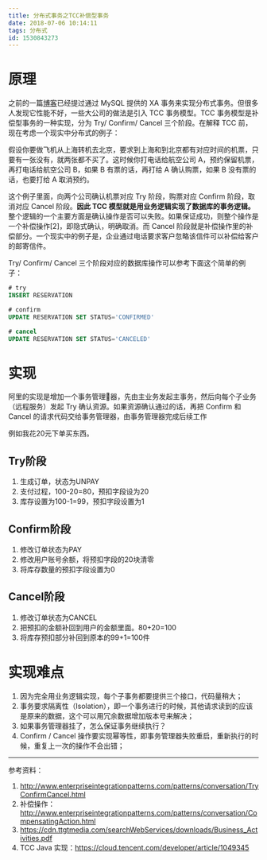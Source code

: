 ```yaml
---
title: 分布式事务之TCC补偿型事务
date: 2018-07-06 10:14:11
tags: 分布式
id: 1530843273
---
```

# 原理
之前的一篇[博客](/posts/1529896095/)已经提过通过 MySQL 提供的 XA 事务来实现分布式事务。但很多人发现它性能不好，一些大公司的做法是引入 TCC 事务模型。TCC 事务模型是补偿型事务的一种实现，分为 Try/ Confirm/ Cancel 三个阶段。在解释 TCC 前，现在考虑一个现实中分布式的例子：

假设你要做飞机从上海转机去北京，要求到上海和到北京都有对应时间的机票，只要有一张没有，就两张都不买了。这时候你打电话给航空公司 A，预约保留机票，再打电话给航空公司 B，如果 B 有票的话，再打给 A 确认购票，如果 B 没有票的话，也要打给 A 取消预约。

这个例子里面，向两个公司确认机票对应 Try 阶段，购票对应 Confirm 阶段，取消对应 Cancel 阶段。**因此 TCC 模型就是用业务逻辑实现了数据库的事务逻辑。** 整个逻辑的一个主要方面是确认操作是否可以失败。如果保证成功，则整个操作是一个补偿操作[2]，即隐式确认，明确取消。而 Cancel 阶段就是补偿操作里的补偿部分。一个现实中的例子是，企业通过电话要求客户忽略该信件可以补偿给客户的邮寄信件。

Try/ Confirm/ Cancel 三个阶段对应的数据库操作可以参考下面这个简单的例子：

```sql
# try
INSERT RESERVATION

# confirm
UPDATE RESERVATION SET STATUS='CONFIRMED'

# cancel
UPDATE RESERVATION SET STATUS='CANCELED'

```

# 实现
阿里的实现是增加一个事务管理器，先由主业务发起主事务，然后向每个子业务（远程服务）发起 Try 确认资源。如果资源确认通过的话，再把 Confirm 和 Cancel 的请求代码交给事务管理器，由事务管理器完成后续工作

例如我花20元下单买东西。
## Try阶段
1. 生成订单，状态为UNPAY
2. 支付过程，100-20=80，预扣字段设为20
3. 库存设置为100-1=99，预扣字段设置为1

## Confirm阶段
1. 修改订单状态为PAY
2. 修改用户账号余额，将预扣字段的20块清零
3. 将库存数量的预扣字段设置为0

## Cancel阶段
1. 修改订单状态为CANCEL
2. 把预扣的金额补回到用户的金额里面。80+20=100
3. 将库存预扣部分补回到原本的99+1=100件

# 实现难点
1. 因为完全用业务逻辑实现，每个子事务都要提供三个接口，代码量稍大；
2. 事务要求隔离性（Isolation），即一个事务进行的时候，其他请求读到的应该是原来的数据，这个可以用冗余数据增加版本号来解决；
3. 如果事务管理器挂了，怎么保证事务继续执行？
4. Confirm / Cancel 操作要实现幂等性，即事务管理器失败重启，重新执行的时候，重复上一次的操作不会出错；

--------------------------
参考资料：
1. http://www.enterpriseintegrationpatterns.com/patterns/conversation/TryConfirmCancel.html
2. 补偿操作：http://www.enterpriseintegrationpatterns.com/patterns/conversation/CompensatingAction.html
3. https://cdn.ttgtmedia.com/searchWebServices/downloads/Business_Activities.pdf
4. TCC Java 实现：https://cloud.tencent.com/developer/article/1049345